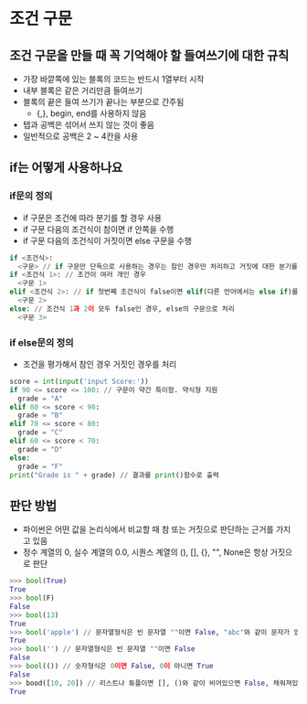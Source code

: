 # 조건 구문

## 조건 구문을 만들 때 꼭 기억해야 할 들여쓰기에 대한 규칙
  - 가장 바깥쪽에 있는 블록의 코드는 반드시 1열부터 시작
  - 내부 블록은 같은 거리만큼 들여쓰기
  - 블록의 끝은 들여 쓰기가 끝나는 부분으로 간주됨
    - {,}, begin, end를 사용하지 않음
  - 탭과 공백은 섞어서 쓰지 않는 것이 좋음
  - 일반적으로 공백은 2 ~ 4칸을 사용

## if는 어떻게 사용하나요

### if문의 정의
  - if 구문은 조건에 따라 분기를 할 경우 사용
  - if 구문 다음의 조건식이 참이면 if 안쪽을 수행
  - if 구문 다음의 조건식이 거짓이면 else 구문을 수행
  ```python
  if <조건식>:
    <구문> // if 구문만 단독으로 사용하는 경우는 참인 경우만 처리하고 거짓에 대한 분기를 따로 하지 않음
  if <조건식 1>: // 조건이 여러 개인 경우
    <구문 1>
  elif <조건식 2>: // if 첫번째 조건식이 false이면 elif(다른 언어에서는 else if)를 수행
    <구문 2>
  else: // 조건식 1과 2이 모두 false인 경우, else의 구문으로 처리
    <구문 3>
  ```
  
### if else문의 정의
  - 조건을 평가해서 참인 경우 거짓인 경우를 처리
  ```python
  score = int(input('input Score:'))
  if 90 <= score <= 100: // 구문이 약간 특이함. 약식형 지원
    grade = "A"
  elif 80 <= score < 90:
    grade = "B"
  elif 70 <= score < 80:
    grade = "C"
  elif 60 <= score < 70:
    grade = "D"
  else:
    grade = "F"
  print("Grade is " + grade) // 결과를 print()함수로 출력
  ```

## 판단 방법
  - 파이썬은 어떤 값을 논리식에서 비교할 때 참 또는 거짓으로 판단하는 근거를 가지고 있음
  - 정수 계열의 0, 실수 계열의 0.0, 시퀀스 계열의 (), [], {}, "", None은 항상 거짓으로 판단
  ```python
  >>> bool(True)
  True
  >>> bool(F)
  False
  >>> bool(13)
  True
  >>> bool('apple') // 문자열형식은 빈 문자열 ""이면 False, "abc"와 같이 문자가 있으면 True가 됨
  True
  >>> bool('') // 문자열형식은 빈 문자열 ""이면 False
  False
  >>> bool(()) // 숫자형식은 0이면 False, 0이 아니면 True
  False
  >>> bood([10, 20]) // 리스트나 튜플이면 [], ()와 같이 비어있으면 False, 채워져있으면 True
  True
  ```